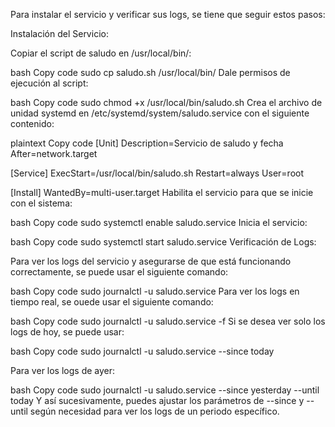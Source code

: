 Para instalar el servicio y verificar sus logs, se tiene que seguir estos pasos:

Instalación del Servicio:

Copiar el script de saludo en /usr/local/bin/:

bash
Copy code
sudo cp saludo.sh /usr/local/bin/
Dale permisos de ejecución al script:

bash
Copy code
sudo chmod +x /usr/local/bin/saludo.sh
Crea el archivo de unidad systemd en /etc/systemd/system/saludo.service con el siguiente contenido:

plaintext
Copy code
[Unit]
Description=Servicio de saludo y fecha
After=network.target

[Service]
ExecStart=/usr/local/bin/saludo.sh
Restart=always
User=root

[Install]
WantedBy=multi-user.target
Habilita el servicio para que se inicie con el sistema:

bash
Copy code
sudo systemctl enable saludo.service
Inicia el servicio:

bash
Copy code
sudo systemctl start saludo.service
Verificación de Logs:

Para ver los logs del servicio y asegurarse de que está funcionando correctamente, se puede usar el siguiente comando:

bash
Copy code
sudo journalctl -u saludo.service
Para ver los logs en tiempo real, se ouede usar el siguiente comando:

bash
Copy code
sudo journalctl -u saludo.service -f
Si se desea ver solo los logs de hoy, se puede usar:

bash
Copy code
sudo journalctl -u saludo.service --since today

Para ver los logs de ayer:

bash
Copy code
sudo journalctl -u saludo.service --since yesterday --until today
Y así sucesivamente, puedes ajustar los parámetros de --since y --until según necesidad para ver los logs de un periodo específico.